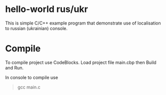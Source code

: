 # hello-world rus/ukr
This is simple С/С++ example program that demonstrate use of localisation to russian (ukrainian) console.

# Compile
To compile project use CodeBlocks.
Load project file main.cbp then Build and Run.

In console to compile use
> gcc main.c
